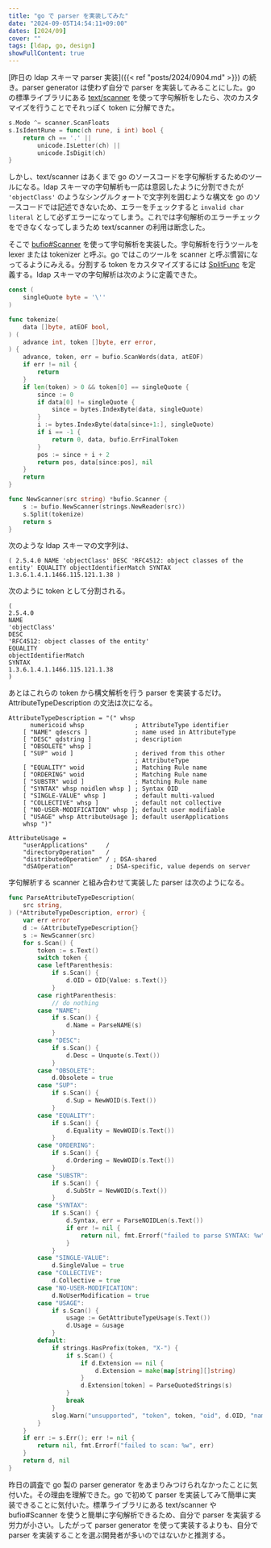 ```yaml
---
title: "go で parser を実装してみた"
date: "2024-09-05T14:54:11+09:00"
dates: [2024/09]
cover: ""
tags: [ldap, go, design]
showFullContent: true
---
```


[昨日の ldap スキーマ parser 実装]({{< ref "posts/2024/0904.md" >}}) の続き。parser generator は使わず自分で parser を実装してみることにした。go の標準ライブラリにある [text/scanner](https://pkg.go.dev/text/scanner) を使って字句解析をしたら、次のカスタマイズを行うことでそれっぽく token に分解できた。

```go
s.Mode ^= scanner.ScanFloats
s.IsIdentRune = func(ch rune, i int) bool {
	return ch == '.' ||
		unicode.IsLetter(ch) ||
		unicode.IsDigit(ch)
}
```

しかし、text/scanner はあくまで go のソースコードを字句解析するためのツールになる。ldap スキーマの字句解析も一応は意図したように分割できたが `'objectClass'` のようなシングルクォートで文字列を囲むような構文を go のソースコードでは記述できないため、エラーをチェックすると `invalid char literal` として必ずエラーになってしまう。これでは字句解析のエラーチェックをできなくなってしまうため text/scanner の利用は断念した。

そこで [bufio#Scanner](https://pkg.go.dev/bufio#Scanner) を使って字句解析を実装した。字句解析を行うツールを lexer または tokenizer と呼ぶ。go ではこのツールを scanner と呼ぶ慣習になってるようにみえる。分割する token をカスタマイズするには [SplitFunc](https://pkg.go.dev/bufio#SplitFunc) を定義する。ldap スキーマの字句解析は次のように定義できた。

```go
const (
	singleQuote byte = '\''
)

func tokenize(
	data []byte, atEOF bool,
) (
	advance int, token []byte, err error,
) {
	advance, token, err = bufio.ScanWords(data, atEOF)
	if err != nil {
		return
	}
	if len(token) > 0 && token[0] == singleQuote {
		since := 0
		if data[0] != singleQuote {
			since = bytes.IndexByte(data, singleQuote)
		}
		i := bytes.IndexByte(data[since+1:], singleQuote)
		if i == -1 {
			return 0, data, bufio.ErrFinalToken
		}
		pos := since + i + 2
		return pos, data[since:pos], nil
	}
	return
}

func NewScanner(src string) *bufio.Scanner {
	s := bufio.NewScanner(strings.NewReader(src))
	s.Split(tokenize)
	return s
}
```

次のような ldap スキーマの文字列は、

`( 2.5.4.0 NAME 'objectClass' DESC 'RFC4512: object classes of the entity' EQUALITY objectIdentifierMatch SYNTAX 1.3.6.1.4.1.1466.115.121.1.38 )` 

次のように token として分割される。

```
(
2.5.4.0
NAME
'objectClass'
DESC
'RFC4512: object classes of the entity'
EQUALITY
objectIdentifierMatch
SYNTAX
1.3.6.1.4.1.1466.115.121.1.38
)
```

あとはこれらの token から構文解析を行う parser を実装するだけ。AttributeTypeDescription の文法は次になる。

```abnf
AttributeTypeDescription = "(" whsp
      numericoid whsp              ; AttributeType identifier
    [ "NAME" qdescrs ]             ; name used in AttributeType
    [ "DESC" qdstring ]            ; description
    [ "OBSOLETE" whsp ]
    [ "SUP" woid ]                 ; derived from this other
                                   ; AttributeType
    [ "EQUALITY" woid              ; Matching Rule name
    [ "ORDERING" woid              ; Matching Rule name
    [ "SUBSTR" woid ]              ; Matching Rule name
    [ "SYNTAX" whsp noidlen whsp ] ; Syntax OID
    [ "SINGLE-VALUE" whsp ]        ; default multi-valued
    [ "COLLECTIVE" whsp ]          ; default not collective
    [ "NO-USER-MODIFICATION" whsp ]; default user modifiable
    [ "USAGE" whsp AttributeUsage ]; default userApplications
    whsp ")"

AttributeUsage =
    "userApplications"     /
    "directoryOperation"   /
    "distributedOperation" / ; DSA-shared
    "dSAOperation"          ; DSA-specific, value depends on server
```

字句解析する scanner と組み合わせて実装した parser は次のようになる。

```go
func ParseAttributeTypeDescription(
	src string,
) (*AttributeTypeDescription, error) {
	var err error
	d := &AttributeTypeDescription{}
	s := NewScanner(src)
	for s.Scan() {
		token := s.Text()
		switch token {
		case leftParenthesis:
			if s.Scan() {
				d.OID = OID{Value: s.Text()}
			}
		case rightParenthesis:
			// do nothing
		case "NAME":
			if s.Scan() {
				d.Name = ParseNAME(s)
			}
		case "DESC":
			if s.Scan() {
				d.Desc = Unquote(s.Text())
			}
		case "OBSOLETE":
			d.Obsolete = true
		case "SUP":
			if s.Scan() {
				d.Sup = NewWOID(s.Text())
			}
		case "EQUALITY":
			if s.Scan() {
				d.Equality = NewWOID(s.Text())
			}
		case "ORDERING":
			if s.Scan() {
				d.Ordering = NewWOID(s.Text())
			}
		case "SUBSTR":
			if s.Scan() {
				d.SubStr = NewWOID(s.Text())
			}
		case "SYNTAX":
			if s.Scan() {
				d.Syntax, err = ParseNOIDLen(s.Text())
				if err != nil {
					return nil, fmt.Errorf("failed to parse SYNTAX: %w", err)
				}
			}
		case "SINGLE-VALUE":
			d.SingleValue = true
		case "COLLECTIVE":
			d.Collective = true
		case "NO-USER-MODIFICATION":
			d.NoUserModification = true
		case "USAGE":
			if s.Scan() {
				usage := GetAttributeTypeUsage(s.Text())
				d.Usage = &usage
			}
		default:
			if strings.HasPrefix(token, "X-") {
				if s.Scan() {
					if d.Extension == nil {
						d.Extension = make(map[string][]string)
					}
					d.Extension[token] = ParseQuotedStrings(s)
				}
				break
			}
			slog.Warn("unsupported", "token", token, "oid", d.OID, "name", d.Name)
		}
	}
	if err := s.Err(); err != nil {
		return nil, fmt.Errorf("failed to scan: %w", err)
	}
	return d, nil
}
```

昨日の調査で go 製の parser generator をあまりみつけられなかったことに気付いた。その理由を理解できた。go で初めて parser を実装してみて簡単に実装できることに気付いた。標準ライブラリにある text/scanner や bufio#Scanner を使うと簡単に字句解析できるため、自分で parser を実装する労力が小さい。したがって parser generator を使って実装するよりも、自分で parser を実装することを選ぶ開発者が多いのではないかと推測する。
